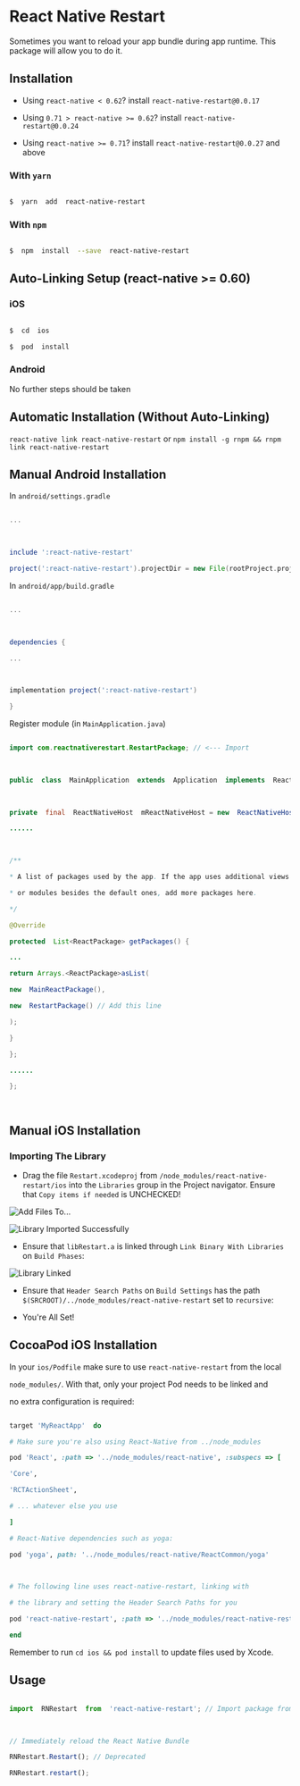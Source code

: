   

# React Native Restart

Sometimes you want to reload your app bundle during app runtime. This package will allow you to do it.


## Installation

  

- Using `react-native < 0.62`? install `react-native-restart@0.0.17`

- Using `0.71 > react-native >= 0.62`? install `react-native-restart@0.0.24`

- Using `react-native >= 0.71`? install `react-native-restart@0.0.27` and above

  

### With `yarn`

  

```bash

$  yarn  add  react-native-restart

```

  

### With `npm`

```bash

$  npm  install  --save  react-native-restart

```

  

## Auto-Linking Setup (react-native >= 0.60)

  

### iOS

  

```bash

$  cd  ios

$  pod  install

```

  

### Android

  

No further steps should be taken

  

## Automatic Installation (Without Auto-Linking)

  

`react-native link react-native-restart` or `npm install -g rnpm && rnpm link react-native-restart`

  

## Manual Android Installation

  

In `android/settings.gradle`

```gradle

...

  

include ':react-native-restart'

project(':react-native-restart').projectDir = new File(rootProject.projectDir, '../node_modules/react-native-restart/android')

```

  

In `android/app/build.gradle`

  

```gradle

...

  

dependencies {

...

  

implementation project(':react-native-restart')

}

```

  

Register module (in `MainApplication.java`)

  

```java

import com.reactnativerestart.RestartPackage; // <--- Import

  

public  class  MainApplication  extends  Application  implements  ReactApplication {

  

private  final  ReactNativeHost  mReactNativeHost = new  ReactNativeHost(this) {

......

  

/**

* A list of packages used by the app. If the app uses additional views

* or modules besides the default ones, add more packages here.

*/

@Override

protected  List<ReactPackage> getPackages() {

...

return Arrays.<ReactPackage>asList(

new  MainReactPackage(),

new  RestartPackage() // Add this line

);

}

};

......

};

  

```

  

## Manual iOS Installation

  

### Importing The Library

  

* Drag the file `Restart.xcodeproj` from `/node_modules/react-native-restart/ios` into the `Libraries` group in the Project navigator. Ensure that `Copy items if needed` is UNCHECKED!

  

![Add Files To...](http://i.imgur.com/puxHiIg.png)

  

![Library Imported Successfully](http://i.imgur.com/toZUWg5.png)

  

* Ensure that `libRestart.a` is linked through `Link Binary With Libraries` on `Build Phases`:

  

![Library Linked](http://i.imgur.com/Sm1birt.png)

  

* Ensure that `Header Search Paths` on `Build Settings` has the path `$(SRCROOT)/../node_modules/react-native-restart` set to `recursive`:

  

* You're All Set!

  

## CocoaPod iOS Installation

  

In your `ios/Podfile` make sure to use `react-native-restart` from the local

`node_modules/`. With that, only your project Pod needs to be linked and

no extra configuration is required:

  

```ruby

target 'MyReactApp'  do

# Make sure you're also using React-Native from ../node_modules

pod 'React', :path => '../node_modules/react-native', :subspecs => [

'Core',

'RCTActionSheet',

# ... whatever else you use

]

# React-Native dependencies such as yoga:

pod 'yoga', path: '../node_modules/react-native/ReactCommon/yoga'

  

# The following line uses react-native-restart, linking with

# the library and setting the Header Search Paths for you

pod 'react-native-restart', :path => '../node_modules/react-native-restart'

end

```

  

Remember to run `cd ios && pod install` to update files used by Xcode.

  

## Usage

  

```javascript

import  RNRestart  from  'react-native-restart'; // Import package from node modules

  

// Immediately reload the React Native Bundle

RNRestart.Restart(); // Deprecated

RNRestart.restart();

```